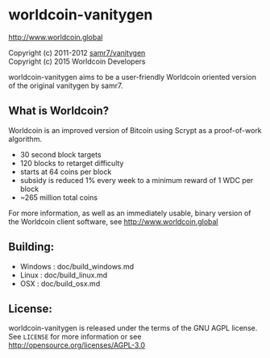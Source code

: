 # worldcoin-vanitygen

http://www.worldcoin.global

Copyright (c) 2011-2012 [samr7/vanitygen](https://github.com/samr7/vanitygen)  
Copyright (c) 2015 Worldcoin Developers


worldcoin-vanitygen aims to be a user-friendly Worldcoin oriented version of the original vanitygen by samr7.

## What is Worldcoin?

Worldcoin is an improved version of Bitcoin using Scrypt as a proof-of-work algorithm.
 - 30 second block targets
 - 120 blocks to retarget difficulty
 - starts at 64 coins per block
 - subsidy is reduced 1% every week to a minimum reward of 1 WDC per block
 - ~265 million total coins


For more information, as well as an immediately usable, binary version of
the Worldcoin client software, see http://www.worldcoin.global

## Building:

- Windows : doc/build_windows.md
- Linux : doc/build_linux.md
- OSX : doc/build_osx.md

## License:

worldcoin-vanitygen is released under the terms of the GNU AGPL license. See `LICENSE` for more
information or see http://opensource.org/licenses/AGPL-3.0
